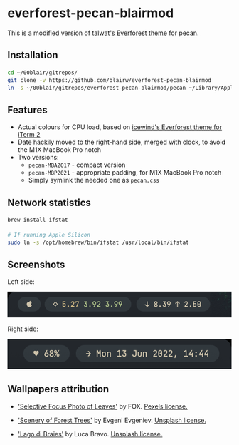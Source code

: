 # everforest-pecan-blairmod

This is a modified version of [talwat's Everforest theme](https://github.com/talwat/dotfiles) for [pecan](https://github.com/zzzeyez/pecan).

## Installation

```zsh
cd ~/00blair/gitrepos/
git clone -v https://github.com/blairw/everforest-pecan-blairmod
ln -s ~/00blair/gitrepos/everforest-pecan-blairmod/pecan ~/Library/Application\ Support/Übersicht/widgets/pecan
```

## Features

- Actual colours for CPU load, based on [icewind's Everforest theme for iTerm 2](https://github.com/icewind/everforest.iterm2)
- Date hackily moved to the right-hand side, merged with clock, to avoid the M1X MacBook Pro notch
- Two versions:
	- `pecan-MBA2017` - compact version
	- `pecan-MBP2021` - appropriate padding, for M1X MacBook Pro notch
	- Simply symlink the needed one as `pecan.css`


## Network statistics

```zsh
brew install ifstat

# If running Apple Silicon
sudo ln -s /opt/homebrew/bin/ifstat /usr/local/bin/ifstat
```


## Screenshots

Left side:

![Screenshot 1](docs/screenshot1.png)

Right side:

![Screenshot 2](docs/screenshot2.png)


## Wallpapers attribution

- ['Selective Focus Photo of Leaves'](https://www.pexels.com/photo/selective-focus-photo-of-leaves-1929570/) by FOX. [Pexels license.](https://www.pexels.com/license/)

- ['Scenery of Forest Trees'](https://unsplash.com/photos/LPKk3wtkC-g) by 
Evgeni Evgeniev. [Unsplash license.](https://unsplash.com/license)

- ['Lago di Braies'](https://unsplash.com/photos/ESkw2ayO2As) by Luca Bravo. [Unsplash license.](https://unsplash.com/license)

